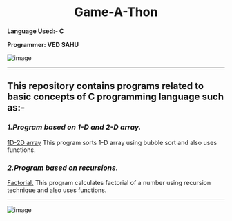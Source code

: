 <h1 align="center">
Game-A-Thon
</h1>

**Language Used:- C**

**Programmer: VED SAHU**

![image](https://user-images.githubusercontent.com/84853993/122645816-edeceb00-d139-11eb-84bc-00b633ebe1ec.png)

___


## This repository contains programs related to basic concepts of C programming language such as:-


### _1.Program based on 1-D and 2-D array._
[1D-2D array](https://github.com/vedsahu23/Game-A-Thon/blob/main/1D-2D%20array)
This program sorts 1-D array using bubble sort and also uses functions.
### _2.Program based on recursions._ 
[Factorial.](https://github.com/vedsahu23/Game-A-Thon/blob/main/Factorial.)
This program calculates factorial of a number using recursion technique and also uses functions.

___

![image](https://user-images.githubusercontent.com/84853993/122646019-dd894000-d13a-11eb-92b5-aea529cfdc2a.png)
